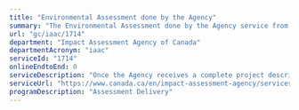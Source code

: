 ```yaml
---
title: "Environmental Assessment done by the Agency"
summary: "The Environmental Assessment done by the Agency service from Impact Assessment Agency of Canada is not available end-to-end online, according to the GC Service Inventory."
url: "gc/iaac/1714"
department: "Impact Assessment Agency of Canada"
departmentAcronym: "iaac"
serviceId: "1714"
onlineEndtoEnd: 0
serviceDescription: "Once the Agency receives a complete project description, it must consider whether or not an environmental assessment is required. During this determination, the public is provided with an opportunity to comment on the proposed project and its potential for causing adverse environmental effects. When it has been decided that an environmental assessment is required, the public is given an opportunity to comment on which aspects of the environment may be affected by the project and what should be examined during the environmental assessment. Once the proponent submits its environmental impact statement, the public is invited to comment on the identified potential environmental effects of the project and the measures to prevent or mitigate those effects as proposed by the proponent. At this stage, avenues for comment and additional opportunities to participate may include open houses or public meetings. Finally, the public is provided an opportunity to comment on the draft environmental assessment report. This document includes the Agency's conclusions regarding the potential environmental effects of the project, the mitigation measures that were considered and the significance of the remaining adverse environmental effects."
serviceUrl: "https://www.canada.ca/en/impact-assessment-agency/services/environmental-assessments/basics-environmental-assessment.html#agency02"
programDescription: "Assessment Delivery"
---
```

